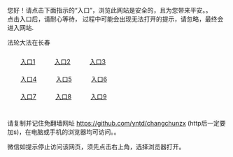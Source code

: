 您好！请点击下面指示的“入口”，浏览此网站是安全的，且为您带来平安。。 <br/>
点击入口后，请耐心等待， 过程中可能会出现无法打开的提示，请忽略，最终会进入网站. </br>

法轮大法在长春<br/>
<div style="padding:10px"><a style="margin:20px" target="_blank" href="https://dnf1e3w3b456w.cloudfront.net/2Qpsp?upcxa" id="ccLink1" rel="nofollow">入口1</a> <a target="_blank" style="margin:20px" href="https://d3tedjp5g2xxd5.cloudfront.net/2Qpsp?llyzthf" id="ccLink2" rel="nofollow">入口2</a> <a style="margin:20px" target="_blank" href="https://d18722g9bxhuef.cloudfront.net/2Qpsp?jjplqqd" id="ccLink3" rel="nofollow">入口3</a></div>

<div style="padding:10px" ><a style="margin:20px" target="_blank" href="https://dnf1e3w3b456w.cloudfront.net/2Qpsp?upcxa" id="ccLink4" rel="nofollow">入口4</a> <a style="margin:20px" href="https://d3tedjp5g2xxd5.cloudfront.net/2Qpsp?llyzthf" target="_blank" id="ccLink5" rel="nofollow">入口5</a> <a style="margin:20px" href="https://d18722g9bxhuef.cloudfront.net/2Qpsp?jjplqqd" target="_blank" id="ccLink6" rel="nofollow">入口6</a></div>

<div style="padding:10px"><a style="margin:20px" target="_blank" href="https://dnf1e3w3b456w.cloudfront.net/2Qpsp?upcxa" id="ccLink7" rel="nofollow">入口7</a> <a style="margin:20px" href="https://d3tedjp5g2xxd5.cloudfront.net/2Qpsp?llyzthf" target="_blank" id="ccLink8" rel="nofollow">入口8</a> <a style="margin:20px" target="_blank" href="https://d18722g9bxhuef.cloudfront.net/2Qpsp?jjplqqd" id="ccLink9" rel="nofollow">入口9</a></div>

<br/>



请复制并记住免翻墙网址 https://github.com/yntd/changchunzx (http后一定要加s)，在电脑或手机的浏览器均可访问。。<br/>

微信如提示停止访问该网页，须先点击右上角，选择浏览器打开。

